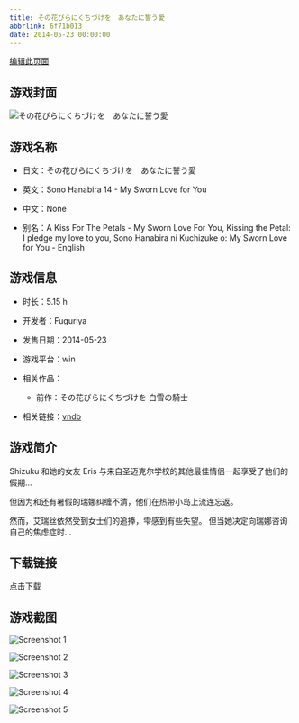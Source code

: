 ```yaml
---
title: その花びらにくちづけを　あなたに誓う愛
abbrlink: 6f71b013
date: 2014-05-23 00:00:00
---
```

[编辑此页面](https://github.com/ACG-3/ADV3-source/blob/main/source/_posts/games/%E3%81%9D%E3%81%AE%E8%8A%B1%E3%81%B3%E3%82%89%E3%81%AB%E3%81%8F%E3%81%A1%E3%81%A5%E3%81%91%E3%82%92%E3%80%80%E3%81%82%E3%81%AA%E3%81%9F%E3%81%AB%E8%AA%93%E3%81%86%E6%84%9B.md)

## 游戏封面

![その花びらにくちづけを　あなたに誓う愛](https://pan.timero.xyz/d/onedrive/img_lib_001/%E3%81%9D%E3%81%AE%E8%8A%B1%E3%81%B3%E3%82%89%E3%81%AB%E3%81%8F%E3%81%A1%E3%81%A5%E3%81%91%E3%82%92%E3%80%80%E3%81%82%E3%81%AA%E3%81%9F%E3%81%AB%E8%AA%93%E3%81%86%E6%84%9B_cover.avif)


## 游戏名称

- 日文：その花びらにくちづけを　あなたに誓う愛
- 英文：Sono Hanabira 14 - My Sworn Love for You
- 中文：None

- 别名：A Kiss For The Petals - My Sworn Love For You, Kissing the Petal: I pledge my love to you, Sono Hanabira ni Kuchizuke o: My Sworn Love for You - English


## 游戏信息

- 时长：5.15 h
- 开发者：Fuguriya
- 发售日期：2014-05-23
- 游戏平台：win
- 相关作品：
   - 前作：その花びらにくちづけを 白雪の騎士

- 相关链接：[vndb](https://vndb.org/v15277)


## 游戏简介

Shizuku 和她的女友 Eris 与来自圣迈克尔学校的其他最佳情侣一起享受了他们的假期...

但因为和还有暑假的瑞娜纠缠不清，他们在热带小岛上流连忘返。

然而，艾瑞丝依然受到女士们的追捧，雫感到有些失望。  但当她决定向瑞娜咨询自己的焦虑症时...




## 下载链接

[点击下载](https://pan.timero.xyz/onedrive/adv_lib_001/%E3%81%9D%E3%81%AE%E8%8A%B1%E3%81%B3%E3%82%89%E3%81%AB%E3%81%8F%E3%81%A1%E3%81%A5%E3%81%91%E3%82%92%E3%80%80%E3%81%82%E3%81%AA%E3%81%9F%E3%81%AB%E8%AA%93%E3%81%86%E6%84%9B)


## 游戏截图


![Screenshot 1](https://pan.timero.xyz/d/onedrive/img_lib_001/%E3%81%9D%E3%81%AE%E8%8A%B1%E3%81%B3%E3%82%89%E3%81%AB%E3%81%8F%E3%81%A1%E3%81%A5%E3%81%91%E3%82%92%E3%80%80%E3%81%82%E3%81%AA%E3%81%9F%E3%81%AB%E8%AA%93%E3%81%86%E6%84%9B_Screenshot_1.avif)

![Screenshot 2](https://pan.timero.xyz/d/onedrive/img_lib_001/%E3%81%9D%E3%81%AE%E8%8A%B1%E3%81%B3%E3%82%89%E3%81%AB%E3%81%8F%E3%81%A1%E3%81%A5%E3%81%91%E3%82%92%E3%80%80%E3%81%82%E3%81%AA%E3%81%9F%E3%81%AB%E8%AA%93%E3%81%86%E6%84%9B_Screenshot_2.avif)

![Screenshot 3](https://pan.timero.xyz/d/onedrive/img_lib_001/%E3%81%9D%E3%81%AE%E8%8A%B1%E3%81%B3%E3%82%89%E3%81%AB%E3%81%8F%E3%81%A1%E3%81%A5%E3%81%91%E3%82%92%E3%80%80%E3%81%82%E3%81%AA%E3%81%9F%E3%81%AB%E8%AA%93%E3%81%86%E6%84%9B_Screenshot_3.avif)

![Screenshot 4](https://pan.timero.xyz/d/onedrive/img_lib_001/%E3%81%9D%E3%81%AE%E8%8A%B1%E3%81%B3%E3%82%89%E3%81%AB%E3%81%8F%E3%81%A1%E3%81%A5%E3%81%91%E3%82%92%E3%80%80%E3%81%82%E3%81%AA%E3%81%9F%E3%81%AB%E8%AA%93%E3%81%86%E6%84%9B_Screenshot_4.avif)

![Screenshot 5](https://pan.timero.xyz/d/onedrive/img_lib_001/%E3%81%9D%E3%81%AE%E8%8A%B1%E3%81%B3%E3%82%89%E3%81%AB%E3%81%8F%E3%81%A1%E3%81%A5%E3%81%91%E3%82%92%E3%80%80%E3%81%82%E3%81%AA%E3%81%9F%E3%81%AB%E8%AA%93%E3%81%86%E6%84%9B_Screenshot_5.avif)

